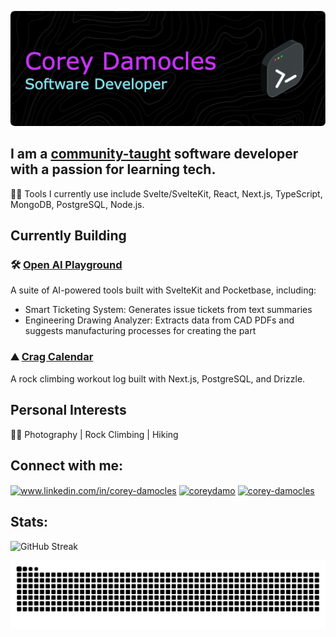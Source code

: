 ![Header](https://github.com/ubemacapuno/ubemacapuno/blob/main/github-header.png?raw=true)

## I am a [community-taught](https://leonnoel.com/100devs/) software developer with a passion for learning tech.

🧑🏾‍ Tools I currently use include Svelte/SvelteKit, React, Next.js, TypeScript, MongoDB, PostgreSQL, Node.js.

## Currently Building

### 🛠️ [Open AI Playground](https://github.com/ubemacapuno/open-ai-playground)

A suite of AI-powered tools built with SvelteKit and Pocketbase, including:

- Smart Ticketing System: Generates issue tickets from text summaries
- Engineering Drawing Analyzer: Extracts data from CAD PDFs and suggests manufacturing processes for creating the part

### ⛰️ [Crag Calendar](https://github.com/ubemacapuno/crag-calendar)

A rock climbing workout log built with Next.js, PostgreSQL, and Drizzle.

## Personal Interests

🧗🏽 Photography | Rock Climbing | Hiking

## Connect with me:

<p align="left">
<a href="https://www.linkedin.com/in/corey-damocles/" target="blank"><img align="center" src="https://raw.githubusercontent.com/rahuldkjain/github-profile-readme-generator/master/src/images/icons/Social/linked-in-alt.svg" alt="www.linkedin.com/in/corey-damocles" height="30" width="40" /></a>
<a href="https://twitter.com/coreydamo" target="blank"><img align="center" src="https://raw.githubusercontent.com/rahuldkjain/github-profile-readme-generator/master/src/images/icons/Social/twitter.svg" alt="coreydamo" height="30" width="40" /></a>
<a href="https://codepen.io/corey-damocles" target="blank"><img align="center" src="https://raw.githubusercontent.com/rahuldkjain/github-profile-readme-generator/master/src/images/icons/Social/codepen.svg" alt="corey-damocles" height="30" width="40" /></a>
</p>

## Stats:

![GitHub Streak](https://github-readme-streak-stats.herokuapp.com/?user=ubemacapuno&show_icons=true&locale=en&layout=compact&theme=tokyonight_duo)

<picture>
  <source media="(prefers-color-scheme: dark)" srcset="https://raw.githubusercontent.com/ubemacapuno/ubemacapuno/output/github-contribution-grid-snake-dark.svg" />
  <source media="(prefers-color-scheme: light)" srcset="https://raw.githubusercontent.com/ubemacapuno/ubemacapuno/output/github-contribution-grid-snake.svg" />
  <img alt="github contribution grid snake animation" src="https://raw.githubusercontent.com/ubemacapuno/ubemacapuno/output/github-contribution-grid-snake.svg" />
</picture>
